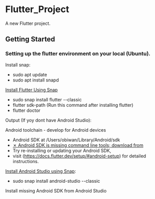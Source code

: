 # Flutter_Project

A new Flutter project.

## Getting Started

### Setting up the flutter environment on your local (Ubuntu).

Install snap:
  - sudo apt update
  - sudo apt install snapd

[Install Flutter Using Snap](https://docs.flutter.dev/get-started/install/linux)
 - sudo snap install flutter --classic
 - flutter sdk-path (Run this command after installing flutter)
 - flutter doctor

Output (If yoy dont have Android Studio):

Android toolchain - develop for Android devices
 - Android SDK at /Users/obiwan/Library/Android/sdk
 - [✗ Android SDK is missing command line tools; download from](https://goo.gl/XxQghQ)
 - Try re-installing or updating your Android SDK,
 - visit (https://docs.flutter.dev/setup/#android-setup) for detailed instructions.



[Install Android Studio using Snap](https://snapcraft.io/android-studio):
 - sudo snap install android-studio --classic


Install missing Android SDK from Android Studio